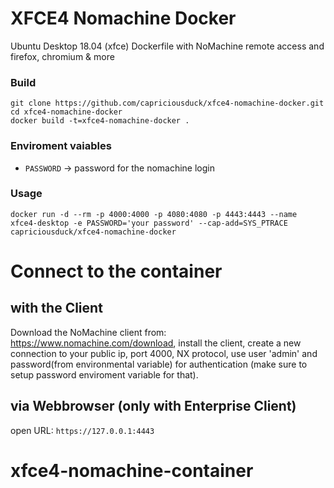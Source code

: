 # XFCE4 Nomachine Docker
Ubuntu Desktop 18.04 (xfce) Dockerfile with NoMachine remote access and firefox, chromium & more

### Build

```
git clone https://github.com/capriciousduck/xfce4-nomachine-docker.git
cd xfce4-nomachine-docker
docker build -t=xfce4-nomachine-docker .
```


### Enviroment vaiables
* `PASSWORD` -> password for the nomachine login

### Usage

```
docker run -d --rm -p 4000:4000 -p 4080:4080 -p 4443:4443 --name xfce4-desktop -e PASSWORD='your password' --cap-add=SYS_PTRACE capriciousduck/xfce4-nomachine-docker
```



# Connect to the container
## with the Client
Download the NoMachine client from: https://www.nomachine.com/download, install the client, create a new connection to your public ip, port 4000, NX protocol, use user 'admin' and password(from environmental variable) for authentication (make sure to setup password enviroment variable for that).

## via Webbrowser (only with Enterprise Client)
open URL: `https://127.0.0.1:4443`
# xfce4-nomachine-container
